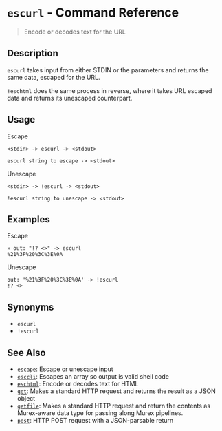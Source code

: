 # `escurl` - Command Reference

> Encode or decodes text for the URL

## Description

`escurl` takes input from either STDIN or the parameters and returns the same
data, escaped for the URL.

`!eschtml` does the same process in reverse, where it takes URL escaped data
and returns its unescaped counterpart.

## Usage

Escape

```
<stdin> -> escurl -> <stdout>

escurl string to escape -> <stdout>
```

Unescape

```
<stdin> -> !escurl -> <stdout>

!escurl string to unescape -> <stdout>
```

## Examples

Escape

```
» out: "!? <>" -> escurl
%21%3F%20%3C%3E%0A 
```

Unescape

```
out: '%21%3F%20%3C%3E%0A' -> !escurl
!? <>
```

## Synonyms

* `escurl`
* `!escurl`


## See Also

* [`escape`](../commands/escape.md):
  Escape or unescape input 
* [`esccli`](../commands/esccli.md):
  Escapes an array so output is valid shell code
* [`eschtml`](../commands/eschtml.md):
  Encode or decodes text for HTML
* [`get`](../commands/get.md):
  Makes a standard HTTP request and returns the result as a JSON object
* [`getfile`](../commands/getfile.md):
  Makes a standard HTTP request and return the contents as Murex-aware data type for passing along Murex pipelines.
* [`post`](../commands/post.md):
  HTTP POST request with a JSON-parsable return